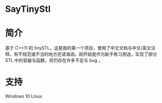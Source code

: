 # SayTinyStl
# 简介
基于 C++11 的 tinySTL，这是我的第一个项目，使用了中文文档与中文/英文注释，有不规范或不当的地方还请海涵。刚开始是作为新手练习用途。实现了部分 STL 中的容器与函数，但仍存在许多不足与 bug 。
# 支持
Windows 10
Linux
